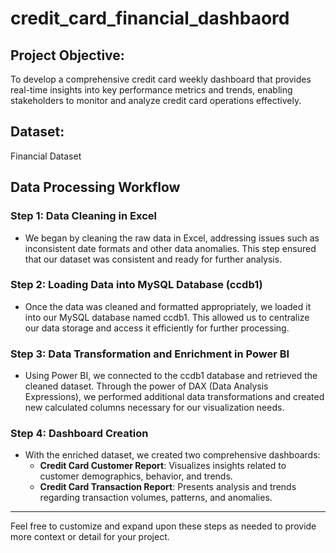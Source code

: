 # credit_card_financial_dashbaord
## Project Objective: 
To develop a comprehensive credit card weekly dashboard that provides real-time insights into key performance metrics and trends, enabling stakeholders to monitor and analyze credit card operations effectively.

## Dataset: 

Financial Dataset

## Data Processing Workflow

### Step 1: Data Cleaning in Excel

- We began by cleaning the raw data in Excel, addressing issues such as inconsistent date formats and other data anomalies. This step ensured that our dataset was consistent and ready for further analysis.

### Step 2: Loading Data into MySQL Database (ccdb1)

- Once the data was cleaned and formatted appropriately, we loaded it into our MySQL database named ccdb1. This allowed us to centralize our data storage and access it efficiently for further processing.

### Step 3: Data Transformation and Enrichment in Power BI

- Using Power BI, we connected to the ccdb1 database and retrieved the cleaned dataset. Through the power of DAX (Data Analysis Expressions), we performed additional data transformations and created new calculated columns necessary for our visualization needs.

### Step 4: Dashboard Creation

- With the enriched dataset, we created two comprehensive dashboards: 
  - **Credit Card Customer Report**: Visualizes insights related to customer demographics, behavior, and trends.
  - **Credit Card Transaction Report**: Presents analysis and trends regarding transaction volumes, patterns, and anomalies.

---

Feel free to customize and expand upon these steps as needed to provide more context or detail for your project.
